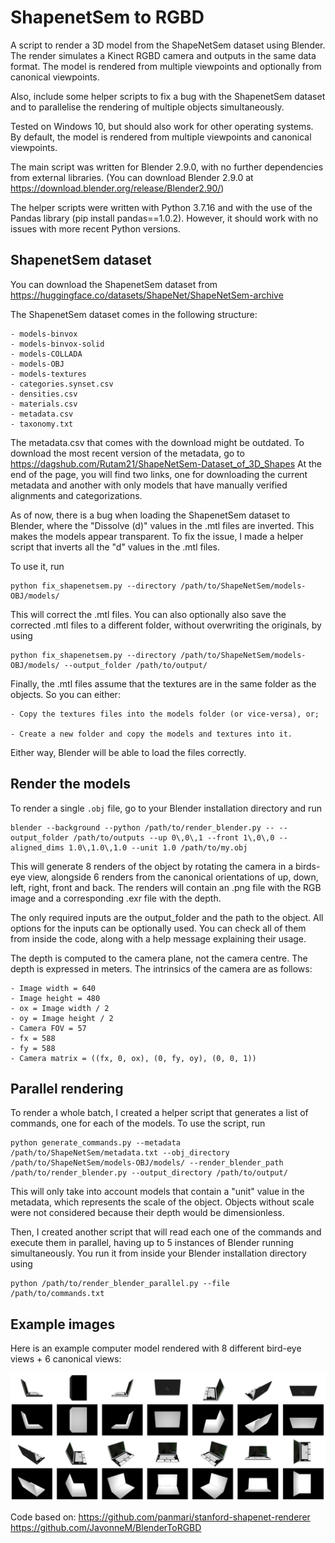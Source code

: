 # ShapenetSem to RGBD

A script to render a 3D model from the ShapeNetSem dataset using Blender.
The render simulates a Kinect RGBD camera and outputs in the same data format.
The model is rendered from multiple viewpoints and optionally from canonical viewpoints.

Also, include some helper scripts to fix a bug with the ShapenetSem dataset and to parallelise the rendering of multiple objects simultaneously.

Tested on Windows 10, but should also work for other operating systems.
By default, the model is rendered from multiple viewpoints and canonical viewpoints.

The main script was written for Blender 2.9.0, with no further dependencies from external libraries.
(You can download Blender 2.9.0 at https://download.blender.org/release/Blender2.90/)

The helper scripts were written with Python 3.7.16 and with the use of the Pandas library (pip install pandas==1.0.2). However, it should work with no issues with more recent Python versions.

## ShapenetSem dataset

You can download the ShapenetSem dataset from https://huggingface.co/datasets/ShapeNet/ShapeNetSem-archive

The ShapenetSem dataset comes in the following structure:

    - models-binvox
    - models-binvox-solid
    - models-COLLADA
    - models-OBJ
    - models-textures
    - categories.synset.csv
    - densities.csv
    - materials.csv
    - metadata.csv
    - taxonomy.txt

The metadata.csv that comes with the download might be outdated. To download the most recent version of the metadata, go to https://dagshub.com/Rutam21/ShapeNetSem-Dataset_of_3D_Shapes
At the end of the page, you will find two links, one for downloading the current metadata and another with only models that have manually verified alignments and categorizations.

As of now, there is a bug when loading the ShapenetSem dataset to Blender, where the "Dissolve (d)" values in the .mtl files are inverted. This makes the models appear transparent.
To fix the issue, I made a helper script that inverts all the "d" values in the .mtl files.

To use it, run

    python fix_shapenetsem.py --directory /path/to/ShapeNetSem/models-OBJ/models/

This will correct the .mtl files. You can also optionally also save the corrected .mtl files to a different folder, without overwriting the originals, by using

    python fix_shapenetsem.py --directory /path/to/ShapeNetSem/models-OBJ/models/ --output_folder /path/to/output/

Finally, the .mtl files assume that the textures are in the same folder as the objects. So you can either:

    - Copy the textures files into the models folder (or vice-versa), or;

    - Create a new folder and copy the models and textures into it.

Either way, Blender will be able to load the files correctly.


## Render the models

To render a single `.obj` file, go to your Blender installation directory and run

    blender --background --python /path/to/render_blender.py -- --output_folder /path/to/outputs --up 0\,0\,1 --front 1\,0\,0 --aligned_dims 1.0\,1.0\,1.0 --unit 1.0 /path/to/my.obj

This will generate 8 renders of the object by rotating the camera in a birds-eye view, alongside 6 renders from the canonical orientations of up, down, left, right, front and back. The renders will contain an .png file with the RGB image and a corresponding .exr file with the depth.

The only required inputs are the output_folder and the path to the object. All options for the inputs can be optionally used. You can check all of them from inside the code, along with a help message explaining their usage.

The depth is computed to the camera plane, not the camera centre. The depth is expressed in meters.
The intrinsics of the camera are as follows:

    - Image width = 640
    - Image height = 480
    - ox = Image width / 2
    - oy = Image height / 2
    - Camera FOV = 57
    - fx = 588
    - fy = 588
    - Camera matrix = ((fx, 0, ox), (0, fy, oy), (0, 0, 1))

## Parallel rendering

To render a whole batch, I created a helper script that generates a list of commands, one for each of the models.
To use the script, run

    python generate_commands.py --metadata /path/to/ShapeNetSem/metadata.txt --obj_directory /path/to/ShapeNetSem/models-OBJ/models/ --render_blender_path /path/to/render_blender.py --output_directory /path/to/output/

This will only take into account models that contain a "unit" value in the metadata, which represents the scale of the object. Objects without scale were not considered because their depth would be dimensionless.

Then, I created another script that will read each one of the commands and execute them in parallel, having up to 5 instances of Blender running simultaneously.
You run it from inside your Blender installation directory using

    python /path/to/render_blender_parallel.py --file /path/to/commands.txt

## Example images

Here is an example computer model rendered with 8 different bird-eye views + 6 canonical views:

![Computer](examples/RGB_and_Depth.PNG)


Code based on:
https://github.com/panmari/stanford-shapenet-renderer
https://github.com/JavonneM/BlenderToRGBD
